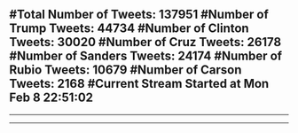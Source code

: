 #Total Number of Tweets: 137951 
#Number of Trump Tweets: 44734
#Number of Clinton Tweets: 30020
#Number of Cruz Tweets: 26178
#Number of Sanders Tweets: 24174
#Number of Rubio Tweets: 10679
#Number of Carson Tweets: 2168
#Current Stream Started at Mon Feb  8 22:51:02
---
---
---
